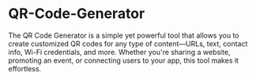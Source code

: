 # QR-Code-Generator
The QR Code Generator is a simple yet powerful tool that allows you to create customized QR codes for any type of content—URLs, text, contact info, Wi-Fi credentials, and more. Whether you're sharing a website, promoting an event, or connecting users to your app, this tool makes it effortless.
